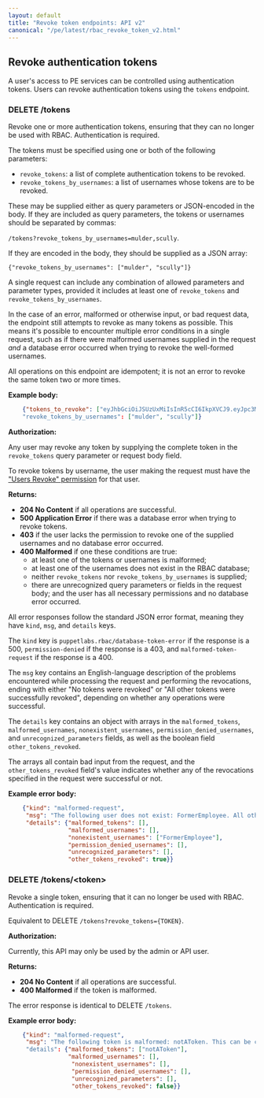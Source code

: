 ```yaml
---
layout: default
title: "Revoke token endpoints: API v2"
canonical: "/pe/latest/rbac_revoke_token_v2.html"
---
```


## Revoke authentication tokens

A user's access to PE services can be controlled using authentication tokens. Users can revoke authentication tokens using the `tokens` endpoint.

### DELETE /tokens

Revoke one or more authentication tokens, ensuring that they can no longer be used with RBAC. Authentication is required.

The tokens must be specified using one or both of the following parameters:

* `revoke_tokens`: a list of complete authentication tokens to be revoked.
* `revoke_tokens_by_usernames`: a list of usernames whose tokens are to be revoked.

These may be supplied either as query parameters or JSON-encoded in the body.
If they are included as query parameters, the tokens or usernames should be separated by commas: 

`/tokens?revoke_tokens_by_usernames=mulder,scully`.

If they are encoded in the body, they should be supplied as a JSON array: 

`{"revoke_tokens_by_usernames": ["mulder", "scully"]}`

A single request can include any combination of allowed parameters and parameter types, provided it includes at least one of `revoke_tokens` and `revoke_tokens_by_usernames`.

In the case of an error, malformed or otherwise input, or bad request data, the endpoint still attempts to revoke as many tokens as possible. This means it's possible to encounter multiple error conditions in a single request, such as if there were malformed usernames supplied in the request *and* a database error occurred when trying to revoke the well-formed usernames.

All operations on this endpoint are idempotent; it is not an error to revoke the same token two or more times.

**Example body:**

``` json
    {"tokens_to_revoke": ["eyJhbGciOiJSUzUxMiIsInR5cCI6IkpXVCJ9.eyJpc3MiOiJhZG1pbiIsImlhdCI6MTQzOTQ5Mzg0NiwiZXhwIjoxNDM5NDk0MTQ2LCJzdWIiOnsibG9naW4iOiJhZG1pbiIsImlkIjoiNDJiZjM1MWMtZjllYy00MGFmLTg0YWQtZTk3NmZlYzdmNGJkIn19.gCXZVMJ1TwRKMKCV3OESK-tMGtAALp_vBONSQQ2zU5ihWfsDU4mmmefbelR1CzA2TWrsv62DpJhtSc3iMLsSyjcUjsP6I87kjw3XFtjcB79kx5G0olhReEzkZ9wsvoR3Ha55VD2LEhfoUl8Q0jqlGRCnWUsbUeORYLkBpWpyOkbgww1UZXBLCcdMIxVcxa4xfDdGCcRT_dIB7tEtkHWH_DgA2Hbc3AMhE_9S1T_W563y9ObD58lPgFNMFr2qkFjVLQpDkKnQF1AaCDHIj-aODfSvzf9l35IE7vi97s-9fFcHUFPzboyz60GDyRJVSOwohTWpNJMlAfx0UBitgqCYXnE4rr8wKBoeOXoeEQezJZ1MJlQdi9cMzqB7t2i02uHJWmnVKio4WM1BukikjXtftnLIcJiQwpnENnXS9WmaIhpFTuKqeXRJbRN979HTEmGTArdQMpllE-u8-q0TqeN3ke4azDxdIqfhZ7H10-jDR0C5yeSBGWfX-0KEbp42cGz8lA6rrIHpSaajRWUg9yTHeUkT2crh6878orCLgfoBLDh-rOBTLeIua16sasH-ggpdHqVkTFOomEXM6UTJlp1NpuP01rNr9JMlxWhI8WpExH1l_-136D1NJm32kwo-oV6GzXRx70xq_N2CwIwObw-X1S5aUUC4KkyPtDmNvnvC1n4"]
    "revoke_tokens_by_usernames": ["mulder", "scully"]}
```

**Authorization:**

Any user may revoke any token by supplying the complete token in the `revoke_tokens` query parameter or request body field.

To revoke tokens by username, the user making the request must have the ["Users Revoke" permission](./rbac_permissions.html) for that user.

**Returns:**

* **204 No Content** if all operations are successful.
* **500 Application Error** if there was a database error when trying to revoke tokens.
* **403** if the user lacks the permission to revoke one of the supplied usernames and no database error occurred.
* **400 Malformed** if one these conditions are true:
    * at least one of the tokens or usernames is malformed;
    * at least one of the usernames does not exist in the RBAC database;
    * neither `revoke_tokens` nor `revoke_tokens_by_usernames` is supplied;
    * there are unrecognized query parameters or fields in the request body;
  and the user has all necessary permissions and no database error occurred.

All error responses follow the standard JSON error format, meaning they have `kind`, `msg`, and `details` keys.

The `kind` key is `puppetlabs.rbac/database-token-error` if the response is a 500, `permission-denied` if the response is a 403, and `malformed-token-request` if the response is a 400.

The `msg` key contains an English-language description of the problems encountered while processing the request and performing the revocations, ending with either "No tokens were revoked" or "All other tokens were successfully revoked", depending on whether any operations were successful.

The `details` key contains an object with arrays in the `malformed_tokens`, `malformed_usernames`, `nonexistent_usernames`, `permission_denied_usernames`, and `unrecognized_parameters` fields, as well as the boolean field `other_tokens_revoked`.

The arrays all contain bad input from the request, and the `other_tokens_revoked` field's value indicates whether any of the revocations specified in the request were successful or not.

**Example error body:**

``` json
    {"kind": "malformed-request",
     "msg": "The following user does not exist: FormerEmployee. All other tokens were successfully revoked.",
     "details": {"malformed_tokens": [],
                 "malformed_usernames": [],
                 "nonexistent_usernames": ["FormerEmployee"],
                 "permission_denied_usernames": [],
                 "unrecognized_parameters": [],
                 "other_tokens_revoked": true}}
```

### DELETE /tokens/&lt;token&gt;

Revoke a single token, ensuring that it can no longer be used with RBAC. Authentication is required.

Equivalent to DELETE `/tokens?revoke_tokens={TOKEN}`.

**Authorization:**

Currently, this API may only be used by the admin or API user.

**Returns:**

* **204 No Content** if all operations are successful.
* **400 Malformed** if the token is malformed.

The error response is identical to DELETE `/tokens`.

**Example error body:**

``` json
    {"kind": "malformed-request",
     "msg": "The following token is malformed: notAToken. This can be caused by an error while copying and pasting. No tokens were revoked."
     "details": {"malformed_tokens": ["notAToken"],
                 "malformed_usernames": [],
                  "nonexistent_usernames": [],
                  "permission_denied_usernames": [],
                  "unrecognized_parameters": [],
                  "other_tokens_revoked": false}}
```

